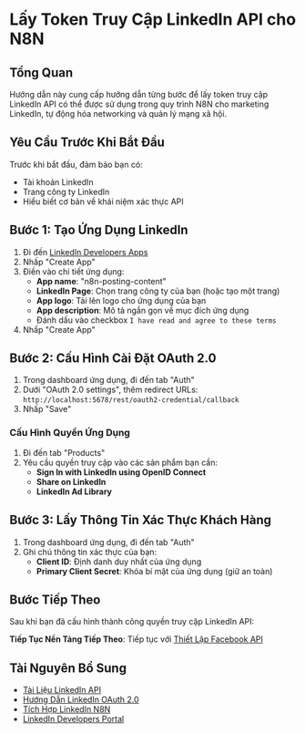 # Lấy Token Truy Cập LinkedIn API cho N8N

## Tổng Quan

Hướng dẫn này cung cấp hướng dẫn từng bước để lấy token truy cập LinkedIn API có thể được sử dụng trong quy trình N8N cho marketing LinkedIn, tự động hóa networking và quản lý mạng xã hội.

## Yêu Cầu Trước Khi Bắt Đầu

Trước khi bắt đầu, đảm bảo bạn có:

- Tài khoản LinkedIn
- Trang công ty LinkedIn
- Hiểu biết cơ bản về khái niệm xác thực API

## Bước 1: Tạo Ứng Dụng LinkedIn

1. Đi đến [LinkedIn Developers Apps](https://www.linkedin.com/developers/apps)
2. Nhấp "Create App"
3. Điền vào chi tiết ứng dụng:
   - **App name**: "n8n-posting-content"
   - **LinkedIn Page**: Chọn trang công ty của bạn (hoặc tạo một trang)
   - **App logo**: Tải lên logo cho ứng dụng của bạn
   - **App description**: Mô tả ngắn gọn về mục đích ứng dụng
   - Đánh dấu vào checkbox `I have read and agree to these terms`
4. Nhấp "Create App"

## Bước 2: Cấu Hình Cài Đặt OAuth 2.0

1. Trong dashboard ứng dụng, đi đến tab "Auth"
2. Dưới "OAuth 2.0 settings", thêm redirect URLs: `http://localhost:5678/rest/oauth2-credential/callback`
3. Nhấp "Save"

### Cấu Hình Quyền Ứng Dụng

1. Đi đến tab "Products"
2. Yêu cầu quyền truy cập vào các sản phẩm bạn cần:
   - **Sign In with LinkedIn using OpenID Connect**
   - **Share on LinkedIn**
   - **LinkedIn Ad Library**

## Bước 3: Lấy Thông Tin Xác Thực Khách Hàng

1. Trong dashboard ứng dụng, đi đến tab "Auth"
2. Ghi chú thông tin xác thực của bạn:
   - **Client ID**: Định danh duy nhất của ứng dụng
   - **Primary Client Secret**: Khóa bí mật của ứng dụng (giữ an toàn)

## Bước Tiếp Theo

Sau khi bạn đã cấu hình thành công quyền truy cập LinkedIn API:

**Tiếp Tục Nền Tảng Tiếp Theo**: Tiếp tục với [Thiết Lập Facebook API](./03-get-access-token-for-facebook.vi.md)

## Tài Nguyên Bổ Sung

- [Tài Liệu LinkedIn API](https://developer.linkedin.com/docs)
- [Hướng Dẫn LinkedIn OAuth 2.0](https://developer.linkedin.com/docs/oauth2)
- [Tích Hợp LinkedIn N8N](https://docs.n8n.io/integrations/nodes/n8n-nodes-base.linkedin/)
- [LinkedIn Developers Portal](https://www.linkedin.com/developers/)
